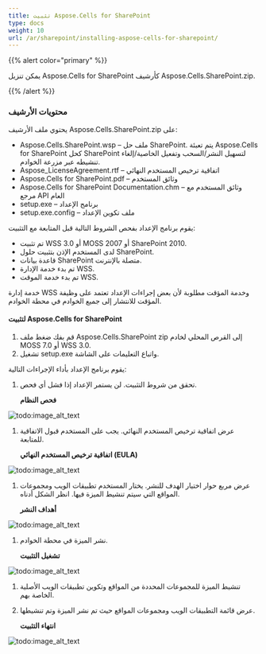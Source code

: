 ```yaml
---
title: تثبيت Aspose.Cells for SharePoint
type: docs
weight: 10
url: /ar/sharepoint/installing-aspose-cells-for-sharepoint/
---
```


{{% alert color="primary" %}} 

يمكن تنزيل Aspose.Cells for SharePoint كأرشيف Aspose.Cells.SharePoint.zip. 

{{% /alert %}} 
### **محتويات الأرشيف**
يحتوي ملف الأرشيف Aspose.Cells.SharePoint.zip على:

- Aspose.Cells.SharePoint.wsp – ملف حل SharePoint. يتم تعبئة Aspose.Cells for SharePoint كحل SharePoint لتسهيل النشر/السحب وتفعيل الخاصية/إلغاء تنشيطه عبر مزرعة الخوادم.
- Aspose_LicenseAgreement.rtf – اتفاقية ترخيص المستخدم النهائي
- Aspose.Cells for SharePoint.pdf – وثائق المستخدم
- Aspose.Cells for SharePoint Documentation.chm – وثائق المستخدم مع مرجع API العام
- setup.exe – برنامج الإعداد
- setup.exe.config – ملف تكوين الإعداد

يقوم برنامج الإعداد بفحص الشروط التالية قبل المتابعة مع التثبيت:

- تم تثبيت WSS 3.0 أو MOSS 2007 أو SharePoint 2010.
- لدى المستخدم الإذن بتثبيت حلول SharePoint.
- قاعدة بيانات SharePoint متصلة بالإنترنت.
- تم بدء خدمة الإدارة WSS.
- تم بدء خدمة الموقت WSS.

خدمة إدارة WSS وخدمة المؤقت مطلوبة لأن بعض إجراءات الإعداد تعتمد على وظيفة المؤقت للانتشار إلى جميع الخوادم في محطة الخوادم. 
#### **لتثبيت Aspose.Cells for SharePoint**
1. قم بفك ضغط ملف Aspose.Cells.SharePoint zip إلى القرص المحلي لخادم MOSS 7.0 أو WSS 3.0.
1. تشغيل setup.exe واتباع التعليمات على الشاشة.

يقوم برنامج الإعداد بأداء الإجراءات التالية:

1. تحقق من شروط التثبيت. لن يستمر الإعداد إذا فشل أي فحص. 

   **فحص النظام** 

![todo:image_alt_text](installing-aspose-cells-for-sharepoint_1.png)




1. عرض اتفاقية ترخيص المستخدم النهائي. يجب على المستخدم قبول الاتفاقية للمتابعة. 

   **اتفاقية ترخيص المستخدم النهائي (EULA)** 

![todo:image_alt_text](installing-aspose-cells-for-sharepoint_2.png)




1. عرض مربع حوار اختيار الهدف للنشر. يختار المستخدم تطبيقات الويب ومجموعات المواقع التي سيتم تنشيط الميزة فيها. انظر الشكل أدناه. 

   **أهداف النشر** 

![todo:image_alt_text](installing-aspose-cells-for-sharepoint_3.png)




1. نشر الميزة في محطة الخوادم. 

   **تشغيل التثبيت** 

![todo:image_alt_text](installing-aspose-cells-for-sharepoint_4.png)




1. تنشيط الميزة للمجموعات المحددة من المواقع وتكوين تطبيقات الويب الأصلية الخاصة بهم.
1. عرض قائمة التطبيقات الويب ومجموعات المواقع حيث تم نشر الميزة وتم تنشيطها. 

   **انتهاء التثبيت** 

![todo:image_alt_text](installing-aspose-cells-for-sharepoint_5.png)
